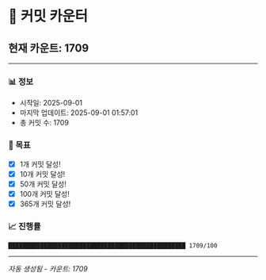 # 🔢 커밋 카운터

## 현재 카운트: 1709

---

### 📊 정보
- 시작일: 2025-09-01
- 마지막 업데이트: 2025-09-01 01:57:01
- 총 커밋 수: 1709

### 🎯 목표
- [x] 1개 커밋 달성!
- [x] 10개 커밋 달성!
- [x] 50개 커밋 달성!
- [x] 100개 커밋 달성!
- [x] 365개 커밋 달성!

### 📈 진행률
```
██████████████████████████████████████████████████ 1709/100
```

---
*자동 생성됨 - 카운트: 1709*
